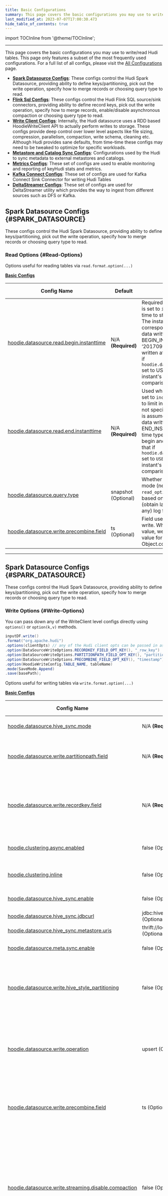 ```yaml
---
title: Basic Configurations
summary: This page covers the basic configurations you may use to write/read Hudi tables. This page only features a subset of the most frequently used configurations. For a full list of all configs, please visit the [All Configurations](/docs/configurations) page.
last_modified_at: 2023-07-07T17:00:30.473
hide_table_of_contents: true
---
```

import TOCInline from '@theme/TOCInline';

<TOCInline toc={toc} minHeadingLevel={2} maxHeadingLevel={5}/>

---

This page covers the basic configurations you may use to write/read Hudi tables. This page only features a subset of the most frequently used configurations. For a full list of all configs, please visit the [All Configurations](/docs/configurations) page.

- [**Spark Datasource Configs**](#SPARK_DATASOURCE): These configs control the Hudi Spark Datasource, providing ability to define keys/partitioning, pick out the write operation, specify how to merge records or choosing query type to read.
- [**Flink Sql Configs**](#FLINK_SQL): These configs control the Hudi Flink SQL source/sink connectors, providing ability to define record keys, pick out the write operation, specify how to merge records, enable/disable asynchronous compaction or choosing query type to read.
- [**Write Client Configs**](#WRITE_CLIENT): Internally, the Hudi datasource uses a RDD based HoodieWriteClient API to actually perform writes to storage. These configs provide deep control over lower level aspects like file sizing, compression, parallelism, compaction, write schema, cleaning etc. Although Hudi provides sane defaults, from time-time these configs may need to be tweaked to optimize for specific workloads.
- [**Metastore and Catalog Sync Configs**](#META_SYNC): Configurations used by the Hudi to sync metadata to external metastores and catalogs.
- [**Metrics Configs**](#METRICS): These set of configs are used to enable monitoring and reporting of keyHudi stats and metrics.
- [**Kafka Connect Configs**](#KAFKA_CONNECT): These set of configs are used for Kafka Connect Sink Connector for writing Hudi Tables
- [**DeltaStreamer Configs**](#DELTA_STREAMER): These set of configs are used for DeltaStreamer utility which provides the way to ingest from different sources such as DFS or Kafka.


## Spark Datasource Configs {#SPARK_DATASOURCE}
These configs control the Hudi Spark Datasource, providing ability to define keys/partitioning, pick out the write operation, specify how to merge records or choosing query type to read.


### Read Options {#Read-Options}
Options useful for reading tables via `read.format.option(...)`





[**Basic Configs**](#Read-Options-basic-configs)


| Config Name                                                                       | Default             | Description                                                                                                                                                                                                                                                                                                                                                                                                                                                                                                                                                          | Since Version |
| --------------------------------------------------------------------------------- | ------------------- | -------------------------------------------------------------------------------------------------------------------------------------------------------------------------------------------------------------------------------------------------------------------------------------------------------------------------------------------------------------------------------------------------------------------------------------------------------------------------------------------------------------------------------------------------------------------- | ------------- |
| [hoodie.datasource.read.begin.instanttime](#hoodiedatasourcereadbegininstanttime) | N/A **(Required)**  | Required when `hoodie.datasource.query.type` is set to `incremental`. Represents the instant time to start incrementally pulling data from. The instanttime here need not necessarily correspond to an instant on the timeline. New data written with an instant_time &gt; BEGIN_INSTANTTIME are fetched out. For e.g: ‘20170901080000’ will get all new data written after Sep 1, 2017 08:00AM. Note that if `hoodie.datasource.read.handle.hollow.commit` set to USE_STATE_TRANSITION_TIME, will use instant's `stateTransitionTime` to perform comparison.        |               |
| [hoodie.datasource.read.end.instanttime](#hoodiedatasourcereadendinstanttime)     | N/A **(Required)**  | Used when `hoodie.datasource.query.type` is set to `incremental`. Represents the instant time to limit incrementally fetched data to. When not specified latest commit time from timeline is assumed by default. When specified, new data written with an instant_time &lt;= END_INSTANTTIME are fetched out. Point in time type queries makes more sense with begin and end instant times specified. Note that if `hoodie.datasource.read.handle.hollow.commit` set to `USE_STATE_TRANSITION_TIME`, will use instant's `stateTransitionTime` to perform comparison. |               |
| [hoodie.datasource.query.type](#hoodiedatasourcequerytype)                        | snapshot (Optional) | Whether data needs to be read, in `incremental` mode (new data since an instantTime) (or) `read_optimized` mode (obtain latest view, based on base files) (or) `snapshot` mode (obtain latest view, by merging base and (if any) log files)                                                                                                                                                                                                                                                                                                                          |               |
| [hoodie.datasource.write.precombine.field](#hoodiedatasourcewriteprecombinefield) | ts (Optional)       | Field used in preCombining before actual write. When two records have the same key value, we will pick the one with the largest value for the precombine field, determined by Object.compareTo(..)                                                                                                                                                                                                                                                                                                                                                                   |               |
---


## Spark Datasource Configs {#SPARK_DATASOURCE}
These configs control the Hudi Spark Datasource, providing ability to define keys/partitioning, pick out the write operation, specify how to merge records or choosing query type to read.


### Write Options {#Write-Options}
You can pass down any of the WriteClient level configs directly using `options()` or `option(k,v)` methods.

```java
inputDF.write()
.format("org.apache.hudi")
.options(clientOpts) // any of the Hudi client opts can be passed in as well
.option(DataSourceWriteOptions.RECORDKEY_FIELD_OPT_KEY(), "_row_key")
.option(DataSourceWriteOptions.PARTITIONPATH_FIELD_OPT_KEY(), "partition")
.option(DataSourceWriteOptions.PRECOMBINE_FIELD_OPT_KEY(), "timestamp")
.option(HoodieWriteConfig.TABLE_NAME, tableName)
.mode(SaveMode.Append)
.save(basePath);
```

Options useful for writing tables via `write.format.option(...)`





[**Basic Configs**](#Write-Options-basic-configs)


| Config Name                                                                                              | Default                                 | Description                                                                                                                                                                                                                                                                                                                                                                                                            | Since Version |
| -------------------------------------------------------------------------------------------------------- | --------------------------------------- | ---------------------------------------------------------------------------------------------------------------------------------------------------------------------------------------------------------------------------------------------------------------------------------------------------------------------------------------------------------------------------------------------------------------------- | ------------- |
| [hoodie.datasource.hive_sync.mode](#hoodiedatasourcehive_syncmode)                                       | N/A **(Required)**                      | Mode to choose for Hive ops. Valid values are hms, jdbc and hiveql.                                                                                                                                                                                                                                                                                                                                                    |               |
| [hoodie.datasource.write.partitionpath.field](#hoodiedatasourcewritepartitionpathfield)                  | N/A **(Required)**                      | Partition path field. Value to be used at the partitionPath component of HoodieKey. Actual value obtained by invoking .toString()                                                                                                                                                                                                                                                                                      |               |
| [hoodie.datasource.write.recordkey.field](#hoodiedatasourcewriterecordkeyfield)                          | N/A **(Required)**                      | Record key field. Value to be used as the `recordKey` component of `HoodieKey`. Actual value will be obtained by invoking .toString() on the field value. Nested fields can be specified using the dot notation eg: `a.b.c`                                                                                                                                                                                            |               |
| [hoodie.clustering.async.enabled](#hoodieclusteringasyncenabled)                                         | false (Optional)                        | Enable running of clustering service, asynchronously as inserts happen on the table.                                                                                                                                                                                                                                                                                                                                   | 0.7.0         |
| [hoodie.clustering.inline](#hoodieclusteringinline)                                                      | false (Optional)                        | Turn on inline clustering - clustering will be run after each write operation is complete                                                                                                                                                                                                                                                                                                                              | 0.7.0         |
| [hoodie.datasource.hive_sync.enable](#hoodiedatasourcehive_syncenable)                                   | false (Optional)                        | When set to true, register/sync the table to Apache Hive metastore.                                                                                                                                                                                                                                                                                                                                                    |               |
| [hoodie.datasource.hive_sync.jdbcurl](#hoodiedatasourcehive_syncjdbcurl)                                 | jdbc:hive2://localhost:10000 (Optional) | Hive metastore url                                                                                                                                                                                                                                                                                                                                                                                                     |               |
| [hoodie.datasource.hive_sync.metastore.uris](#hoodiedatasourcehive_syncmetastoreuris)                    | thrift://localhost:9083 (Optional)      | Hive metastore url                                                                                                                                                                                                                                                                                                                                                                                                     |               |
| [hoodie.datasource.meta.sync.enable](#hoodiedatasourcemetasyncenable)                                    | false (Optional)                        | Enable Syncing the Hudi Table with an external meta store or data catalog.                                                                                                                                                                                                                                                                                                                                             |               |
| [hoodie.datasource.write.hive_style_partitioning](#hoodiedatasourcewritehive_style_partitioning)         | false (Optional)                        | Flag to indicate whether to use Hive style partitioning. If set true, the names of partition folders follow &lt;partition_column_name&gt;=&lt;partition_value&gt; format. By default false (the names of partition folders are only partition values)                                                                                                                                                                  |               |
| [hoodie.datasource.write.operation](#hoodiedatasourcewriteoperation)                                     | upsert (Optional)                       | Whether to do upsert, insert or bulk_insert for the write operation. Use bulk_insert to load new data into a table, and there on use upsert/insert. bulk insert uses a disk based write path to scale to load large inputs without need to cache it.                                                                                                                                                                   |               |
| [hoodie.datasource.write.precombine.field](#hoodiedatasourcewriteprecombinefield)                        | ts (Optional)                           | Field used in preCombining before actual write. When two records have the same key value, we will pick the one with the largest value for the precombine field, determined by Object.compareTo(..)                                                                                                                                                                                                                     |               |
| [hoodie.datasource.write.streaming.disable.compaction](#hoodiedatasourcewritestreamingdisablecompaction) | false (Optional)                        | By default for MOR table, async compaction is enabled with spark streaming sink. By setting this config to true, we can disable it and the expectation is that, users will schedule and execute compaction in a different process/job altogether. Some users may wish to run it separately to manage resources across table services and regular ingestion pipeline and so this could be preferred on such cases.      | 0.14.0        |
| [hoodie.datasource.write.table.type](#hoodiedatasourcewritetabletype)                                    | COPY_ON_WRITE (Optional)                | The table type for the underlying data, for this write. This can’t change between writes.                                                                                                                                                                                                                                                                                                                              |               |
| [hoodie.sql.insert.mode](#hoodiesqlinsertmode)                                                           | upsert (Optional)                       | Insert mode when insert data to pk-table. The optional modes are: upsert, strict and non-strict.For upsert mode, insert statement do the upsert operation for the pk-table which will update the duplicate record.For strict mode, insert statement will keep the primary key uniqueness constraint which do not allow duplicate record.While for non-strict mode, hudi just do the insert operation for the pk-table. |               |
---


## Flink Sql Configs {#FLINK_SQL}
These configs control the Hudi Flink SQL source/sink connectors, providing ability to define record keys, pick out the write operation, specify how to merge records, enable/disable asynchronous compaction or choosing query type to read.


### Flink Options {#Flink-Options}
Flink jobs using the SQL can be configured through the options in WITH clause. The actual datasource level configs are listed below.




[**Basic Configs**](#Flink-Options-basic-configs)


| Config Name                                                                                      | Default                                 | Description                                                                                                                                                                                                                                                                                                                                                       | Since Version |
| ------------------------------------------------------------------------------------------------ | --------------------------------------- | ----------------------------------------------------------------------------------------------------------------------------------------------------------------------------------------------------------------------------------------------------------------------------------------------------------------------------------------------------------------- | ------------- |
| [hoodie.database.name](#hoodiedatabasename)                                                      | N/A **(Required)**                      | Database name to register to Hive metastore                                                                                                                                                                                                                                                                                                                       |               |
| [hoodie.table.name](#hoodietablename)                                                            | N/A **(Required)**                      | Table name to register to Hive metastore                                                                                                                                                                                                                                                                                                                          |               |
| [path](#path)                                                                                    | N/A **(Required)**                      | Base path for the target hoodie table. The path would be created if it does not exist, otherwise a Hoodie table expects to be initialized successfully                                                                                                                                                                                                            |               |
| [read.end-commit](#readend-commit)                                                               | N/A **(Required)**                      | End commit instant for reading, the commit time format should be 'yyyyMMddHHmmss'                                                                                                                                                                                                                                                                                 |               |
| [read.start-commit](#readstart-commit)                                                           | N/A **(Required)**                      | Start commit instant for reading, the commit time format should be 'yyyyMMddHHmmss', by default reading from the latest instant for streaming read                                                                                                                                                                                                                |               |
| [archive.max_commits](#archivemax_commits)                                                       | 50 (Optional)                           | Max number of commits to keep before archiving older commits into a sequential log, default 50                                                                                                                                                                                                                                                                    |               |
| [archive.min_commits](#archivemin_commits)                                                       | 40 (Optional)                           | Min number of commits to keep before archiving older commits into a sequential log, default 40                                                                                                                                                                                                                                                                    |               |
| [cdc.enabled](#cdcenabled)                                                                       | false (Optional)                        | When enable, persist the change data if necessary, and can be queried as a CDC query mode                                                                                                                                                                                                                                                                         |               |
| [cdc.supplemental.logging.mode](#cdcsupplementalloggingmode)                                     | DATA_BEFORE_AFTER (Optional)            | Setting 'op_key_only' persists the 'op' and the record key only, setting 'data_before' persists the additional 'before' image, and setting 'data_before_after' persists the additional 'before' and 'after' images.                                                                                                                                               |               |
| [changelog.enabled](#changelogenabled)                                                           | false (Optional)                        | Whether to keep all the intermediate changes, we try to keep all the changes of a record when enabled: 1). The sink accept the UPDATE_BEFORE message; 2). The source try to emit every changes of a record. The semantics is best effort because the compaction job would finally merge all changes of a record into one.  default false to have UPSERT semantics |               |
| [clean.async.enabled](#cleanasyncenabled)                                                        | true (Optional)                         | Whether to cleanup the old commits immediately on new commits, enabled by default                                                                                                                                                                                                                                                                                 |               |
| [clean.retain_commits](#cleanretain_commits)                                                     | 30 (Optional)                           | Number of commits to retain. So data will be retained for num_of_commits * time_between_commits (scheduled). This also directly translates into how much you can incrementally pull on this table, default 30                                                                                                                                                     |               |
| [clustering.async.enabled](#clusteringasyncenabled)                                              | false (Optional)                        | Async Clustering, default false                                                                                                                                                                                                                                                                                                                                   |               |
| [clustering.plan.strategy.small.file.limit](#clusteringplanstrategysmallfilelimit)               | 600 (Optional)                          | Files smaller than the size specified here are candidates for clustering, default 600 MB                                                                                                                                                                                                                                                                          |               |
| [clustering.plan.strategy.target.file.max.bytes](#clusteringplanstrategytargetfilemaxbytes)      | 1073741824 (Optional)                   | Each group can produce 'N' (CLUSTERING_MAX_GROUP_SIZE/CLUSTERING_TARGET_FILE_SIZE) output file groups, default 1 GB                                                                                                                                                                                                                                               |               |
| [compaction.async.enabled](#compactionasyncenabled)                                              | true (Optional)                         | Async Compaction, enabled by default for MOR                                                                                                                                                                                                                                                                                                                      |               |
| [compaction.delta_commits](#compactiondelta_commits)                                             | 5 (Optional)                            | Max delta commits needed to trigger compaction, default 5 commits                                                                                                                                                                                                                                                                                                 |               |
| [hive_sync.enabled](#hive_syncenabled)                                                           | false (Optional)                        | Asynchronously sync Hive meta to HMS, default false                                                                                                                                                                                                                                                                                                               |               |
| [hive_sync.jdbc_url](#hive_syncjdbc_url)                                                         | jdbc:hive2://localhost:10000 (Optional) | Jdbc URL for hive sync, default 'jdbc:hive2://localhost:10000'                                                                                                                                                                                                                                                                                                    |               |
| [hive_sync.metastore.uris](#hive_syncmetastoreuris)                                              |  (Optional)                             | Metastore uris for hive sync, default ''                                                                                                                                                                                                                                                                                                                          |               |
| [hive_sync.mode](#hive_syncmode)                                                                 | HMS (Optional)                          | Mode to choose for Hive ops. Valid values are hms, jdbc and hiveql, default 'hms'                                                                                                                                                                                                                                                                                 |               |
| [hoodie.datasource.query.type](#hoodiedatasourcequerytype)                                       | snapshot (Optional)                     | Decides how data files need to be read, in 1) Snapshot mode (obtain latest view, based on row &amp; columnar data); 2) incremental mode (new data since an instantTime); 3) Read Optimized mode (obtain latest view, based on columnar data) .Default: snapshot                                                                                                   |               |
| [hoodie.datasource.write.hive_style_partitioning](#hoodiedatasourcewritehive_style_partitioning) | false (Optional)                        | Whether to use Hive style partitioning. If set true, the names of partition folders follow &lt;partition_column_name&gt;=&lt;partition_value&gt; format. By default false (the names of partition folders are only partition values)                                                                                                                              |               |
| [hoodie.datasource.write.partitionpath.field](#hoodiedatasourcewritepartitionpathfield)          |  (Optional)                             | Partition path field. Value to be used at the `partitionPath` component of `HoodieKey`. Actual value obtained by invoking .toString(), default ''                                                                                                                                                                                                                 |               |
| [hoodie.datasource.write.recordkey.field](#hoodiedatasourcewriterecordkeyfield)                  | uuid (Optional)                         | Record key field. Value to be used as the `recordKey` component of `HoodieKey`. Actual value will be obtained by invoking .toString() on the field value. Nested fields can be specified using the dot notation eg: `a.b.c`                                                                                                                                       |               |
| [index.type](#indextype)                                                                         | FLINK_STATE (Optional)                  | Index type of Flink write job, default is using state backed index.                                                                                                                                                                                                                                                                                               |               |
| [metadata.compaction.delta_commits](#metadatacompactiondelta_commits)                            | 10 (Optional)                           | Max delta commits for metadata table to trigger compaction, default 10                                                                                                                                                                                                                                                                                            |               |
| [metadata.enabled](#metadataenabled)                                                             | true (Optional)                         | Enable the internal metadata table which serves table metadata like level file listings, default enabled                                                                                                                                                                                                                                                          |               |
| [precombine.field](#precombinefield)                                                             | ts (Optional)                           | Field used in preCombining before actual write. When two records have the same key value, we will pick the one with the largest value for the precombine field, determined by Object.compareTo(..)                                                                                                                                                                |               |
| [read.streaming.enabled](#readstreamingenabled)                                                  | false (Optional)                        | Whether to read as streaming source, default false                                                                                                                                                                                                                                                                                                                |               |
| [table.type](#tabletype)                                                                         | COPY_ON_WRITE (Optional)                | Type of table to write. COPY_ON_WRITE (or) MERGE_ON_READ                                                                                                                                                                                                                                                                                                          |               |
| [write.operation](#writeoperation)                                                               | upsert (Optional)                       | The write operation, that this write should do                                                                                                                                                                                                                                                                                                                    |               |
| [write.parquet.max.file.size](#writeparquetmaxfilesize)                                          | 120 (Optional)                          | Target size for parquet files produced by Hudi write phases. For DFS, this needs to be aligned with the underlying filesystem block size for optimal performance.                                                                                                                                                                                                 |               |
---


## Write Client Configs {#WRITE_CLIENT}
Internally, the Hudi datasource uses a RDD based HoodieWriteClient API to actually perform writes to storage. These configs provide deep control over lower level aspects like file sizing, compression, parallelism, compaction, write schema, cleaning etc. Although Hudi provides sane defaults, from time-time these configs may need to be tweaked to optimize for specific workloads.


### Metadata Configs {#Metadata-Configs}
Configurations used by the Hudi Metadata Table. This table maintains the metadata about a given Hudi table (e.g file listings)  to avoid overhead of accessing cloud storage, during queries.




[**Basic Configs**](#Metadata-Configs-basic-configs)


| Config Name                                                                        | Default          | Description                                                                                                                                                                                                                   | Since Version |
| ---------------------------------------------------------------------------------- | ---------------- | ----------------------------------------------------------------------------------------------------------------------------------------------------------------------------------------------------------------------------- | ------------- |
| [hoodie.metadata.enable](#hoodiemetadataenable)                                    | true (Optional)  | Enable the internal metadata table which serves table metadata like level file listings                                                                                                                                       | 0.7.0         |
| [hoodie.metadata.index.bloom.filter.enable](#hoodiemetadataindexbloomfilterenable) | false (Optional) | Enable indexing bloom filters of user data files under metadata table. When enabled, metadata table will have a partition to store the bloom filter index and will be used during the index lookups.                          | 0.11.0        |
| [hoodie.metadata.index.column.stats.enable](#hoodiemetadataindexcolumnstatsenable) | false (Optional) | Enable indexing column ranges of user data files under metadata table key lookups. When enabled, metadata table will have a partition to store the column ranges and will be used for pruning files during the index lookups. | 0.11.0        |
---


### Storage Configs {#Storage-Configs}
Configurations that control aspects around writing, sizing, reading base and log files.




[**Basic Configs**](#Storage-Configs-basic-configs)


| Config Name                                                        | Default              | Description                                                                                                                                                                | Since Version |
| ------------------------------------------------------------------ | -------------------- | -------------------------------------------------------------------------------------------------------------------------------------------------------------------------- | ------------- |
| [hoodie.parquet.compression.codec](#hoodieparquetcompressioncodec) | gzip (Optional)      | Compression Codec for parquet files                                                                                                                                        |               |
| [hoodie.parquet.max.file.size](#hoodieparquetmaxfilesize)          | 125829120 (Optional) | Target size in bytes for parquet files produced by Hudi write phases. For DFS, this needs to be aligned with the underlying filesystem block size for optimal performance. |               |
---


### Archival Configs {#Archival-Configs}
Configurations that control archival.




[**Basic Configs**](#Archival-Configs-basic-configs)


| Config Name                                      | Default       | Description                                                                                                                                                                                                                                             | Since Version |
| ------------------------------------------------ | ------------- | ------------------------------------------------------------------------------------------------------------------------------------------------------------------------------------------------------------------------------------------------------- | ------------- |
| [hoodie.keep.max.commits](#hoodiekeepmaxcommits) | 30 (Optional) | Archiving service moves older entries from timeline into an archived log after each write, to keep the metadata overhead constant, even as the table size grows. This config controls the maximum number of instants to retain in the active timeline.  |               |
| [hoodie.keep.min.commits](#hoodiekeepmincommits) | 20 (Optional) | Similar to hoodie.keep.max.commits, but controls the minimum number of instants to retain in the active timeline.                                                                                                                                       |               |
---


### Bootstrap Configs {#Bootstrap-Configs}
Configurations that control how you want to bootstrap your existing tables for the first time into hudi. The bootstrap operation can flexibly avoid copying data over before you can use Hudi and support running the existing  writers and new hudi writers in parallel, to validate the migration.




[**Basic Configs**](#Bootstrap-Configs-basic-configs)


| Config Name                                            | Default            | Description                                                            | Since Version |
| ------------------------------------------------------ | ------------------ | ---------------------------------------------------------------------- | ------------- |
| [hoodie.bootstrap.base.path](#hoodiebootstrapbasepath) | N/A **(Required)** | Base path of the dataset that needs to be bootstrapped as a Hudi table | 0.6.0         |
---


### Clean Configs {#Clean-Configs}
Cleaning (reclamation of older/unused file groups/slices).




[**Basic Configs**](#Clean-Configs-basic-configs)


| Config Name                                                      | Default          | Description                                                                                                                                                                                                                        | Since Version |
| ---------------------------------------------------------------- | ---------------- | ---------------------------------------------------------------------------------------------------------------------------------------------------------------------------------------------------------------------------------- | ------------- |
| [hoodie.clean.async](#hoodiecleanasync)                          | false (Optional) | Only applies when hoodie.clean.automatic is turned on. When turned on runs cleaner async with writing, which can speed up overall write performance.                                                                               |               |
| [hoodie.cleaner.commits.retained](#hoodiecleanercommitsretained) | 10 (Optional)    | Number of commits to retain, without cleaning. This will be retained for num_of_commits * time_between_commits (scheduled). This also directly translates into how much data retention the table supports for incremental queries. |               |
---


### Clustering Configs {#Clustering-Configs}
Configurations that control the clustering table service in hudi, which optimizes the storage layout for better query performance by sorting and sizing data files.




[**Basic Configs**](#Clustering-Configs-basic-configs)


| Config Name                                                                                              | Default               | Description                                                                                           | Since Version |
| -------------------------------------------------------------------------------------------------------- | --------------------- | ----------------------------------------------------------------------------------------------------- | ------------- |
| [hoodie.clustering.async.enabled](#hoodieclusteringasyncenabled)                                         | false (Optional)      | Enable running of clustering service, asynchronously as inserts happen on the table.                  | 0.7.0         |
| [hoodie.clustering.inline](#hoodieclusteringinline)                                                      | false (Optional)      | Turn on inline clustering - clustering will be run after each write operation is complete             | 0.7.0         |
| [hoodie.clustering.plan.strategy.small.file.limit](#hoodieclusteringplanstrategysmallfilelimit)          | 314572800 (Optional)  | Files smaller than the size in bytes specified here are candidates for clustering                     | 0.7.0         |
| [hoodie.clustering.plan.strategy.target.file.max.bytes](#hoodieclusteringplanstrategytargetfilemaxbytes) | 1073741824 (Optional) | Each group can produce 'N' (CLUSTERING_MAX_GROUP_SIZE/CLUSTERING_TARGET_FILE_SIZE) output file groups | 0.7.0         |
---


### Compaction Configs {#Compaction-Configs}
Configurations that control compaction (merging of log files onto a new base files).




[**Basic Configs**](#Compaction-Configs-basic-configs)


| Config Name                                                                    | Default          | Description                                                                                                                                                                                                                                                                                   | Since Version |
| ------------------------------------------------------------------------------ | ---------------- | --------------------------------------------------------------------------------------------------------------------------------------------------------------------------------------------------------------------------------------------------------------------------------------------- | ------------- |
| [hoodie.compact.inline](#hoodiecompactinline)                                  | false (Optional) | When set to true, compaction service is triggered after each write. While being  simpler operationally, this adds extra latency on the write path.                                                                                                                                            |               |
| [hoodie.compact.inline.max.delta.commits](#hoodiecompactinlinemaxdeltacommits) | 5 (Optional)     | Number of delta commits after the last compaction, before scheduling of a new compaction is attempted. This config takes effect only for the compaction triggering strategy based on the number of commits, i.e., NUM_COMMITS, NUM_COMMITS_AFTER_LAST_REQUEST, NUM_AND_TIME, and NUM_OR_TIME. |               |
---


### Write Configurations {#Write-Configurations}
Configurations that control write behavior on Hudi tables. These can be directly passed down from even higher level frameworks (e.g Spark datasources, Flink sink) and utilities (e.g DeltaStreamer).




[**Basic Configs**](#Write-Configurations-basic-configs)


| Config Name                                                                       | Default                  | Description                                                                                                                                                                                                                                                                                                                                                                                           | Since Version |
| --------------------------------------------------------------------------------- | ------------------------ | ----------------------------------------------------------------------------------------------------------------------------------------------------------------------------------------------------------------------------------------------------------------------------------------------------------------------------------------------------------------------------------------------------- | ------------- |
| [hoodie.base.path](#hoodiebasepath)                                               | N/A **(Required)**       | Base path on lake storage, under which all the table data is stored. Always prefix it explicitly with the storage scheme (e.g hdfs://, s3:// etc). Hudi stores all the main meta-data about commits, savepoints, cleaning audit logs etc in .hoodie directory under this base path directory.                                                                                                         |               |
| [hoodie.table.name](#hoodietablename)                                             | N/A **(Required)**       | Table name that will be used for registering with metastores like HMS. Needs to be same across runs.                                                                                                                                                                                                                                                                                                  |               |
| [hoodie.datasource.write.precombine.field](#hoodiedatasourcewriteprecombinefield) | ts (Optional)            | Field used in preCombining before actual write. When two records have the same key value, we will pick the one with the largest value for the precombine field, determined by Object.compareTo(..)                                                                                                                                                                                                    |               |
| [hoodie.write.concurrency.mode](#hoodiewriteconcurrencymode)                      | SINGLE_WRITER (Optional) | org.apache.hudi.common.model.WriteConcurrencyMode: Concurrency modes for write operations.     SINGLE_WRITER(default): Only one active writer to the table. Maximizes throughput.     OPTIMISTIC_CONCURRENCY_CONTROL: Multiple writers can operate on the table with lazy conflict resolution using locks. This means that only one writer succeeds if multiple writers write to the same file group. |               |
---


### Key Generator Configs {#KEY_GENERATOR}
Hudi maintains keys (record key + partition path) for uniquely identifying a particular record. These configs allow developers to setup the Key generator class that extracts these out of incoming records.


#### Key Generator Options {#Key-Generator-Options}





[**Basic Configs**](#Key-Generator-Options-basic-configs)


| Config Name                                                                                      | Default            | Description                                                                                                                                                                                                                                           | Since Version |
| ------------------------------------------------------------------------------------------------ | ------------------ | ----------------------------------------------------------------------------------------------------------------------------------------------------------------------------------------------------------------------------------------------------- | ------------- |
| [hoodie.datasource.write.partitionpath.field](#hoodiedatasourcewritepartitionpathfield)          | N/A **(Required)** | Partition path field. Value to be used at the partitionPath component of HoodieKey. Actual value obtained by invoking .toString()                                                                                                                     |               |
| [hoodie.datasource.write.recordkey.field](#hoodiedatasourcewriterecordkeyfield)                  | N/A **(Required)** | Record key field. Value to be used as the `recordKey` component of `HoodieKey`. Actual value will be obtained by invoking .toString() on the field value. Nested fields can be specified using the dot notation eg: `a.b.c`                           |               |
| [hoodie.datasource.write.hive_style_partitioning](#hoodiedatasourcewritehive_style_partitioning) | false (Optional)   | Flag to indicate whether to use Hive style partitioning. If set true, the names of partition folders follow &lt;partition_column_name&gt;=&lt;partition_value&gt; format. By default false (the names of partition folders are only partition values) |               |
---


### Index Configs {#INDEX}
Configurations that control indexing behavior, which tags incoming records as either inserts or updates to older records.


#### Common Index Configs {#Common-Index-Configs}





[**Basic Configs**](#Common-Index-Configs-basic-configs)


| Config Name                           | Default            | Description                                                                                                                                                                                                                                                                                                                                                                                                                                                                                                                                                                                                                                                                                                                                                                                                                                                                                                                                                                                                                                                                                                                                                                                                                                                                                                                                                                                                                                                                                                                                                                                                                                                                                                                                                                                                                                                      | Since Version |
| ------------------------------------- | ------------------ | ---------------------------------------------------------------------------------------------------------------------------------------------------------------------------------------------------------------------------------------------------------------------------------------------------------------------------------------------------------------------------------------------------------------------------------------------------------------------------------------------------------------------------------------------------------------------------------------------------------------------------------------------------------------------------------------------------------------------------------------------------------------------------------------------------------------------------------------------------------------------------------------------------------------------------------------------------------------------------------------------------------------------------------------------------------------------------------------------------------------------------------------------------------------------------------------------------------------------------------------------------------------------------------------------------------------------------------------------------------------------------------------------------------------------------------------------------------------------------------------------------------------------------------------------------------------------------------------------------------------------------------------------------------------------------------------------------------------------------------------------------------------------------------------------------------------------------------------------------------------- | ------------- |
| [hoodie.index.type](#hoodieindextype) | N/A **(Required)** | org.apache.hudi.index.HoodieIndex$IndexType: Determines how input records are indexed, i.e., looked up based on the key for the location in the existing table. Default is SIMPLE on Spark engine, and INMEMORY on Flink and Java engines.     HBASE: uses an external managed Apache HBase table to store record key to location mapping. HBase index is a global index, enforcing key uniqueness across all partitions in the table.     INMEMORY: Uses in-memory hashmap in Spark and Java engine and Flink in-memory state in Flink for indexing.     BLOOM: Employs bloom filters built out of the record keys, optionally also pruning candidate files using record key ranges. Key uniqueness is enforced inside partitions.     GLOBAL_BLOOM: Employs bloom filters built out of the record keys, optionally also pruning candidate files using record key ranges. Key uniqueness is enforced across all partitions in the table.      SIMPLE: Performs a lean join of the incoming update/delete records against keys extracted from the table on storage.Key uniqueness is enforced inside partitions.     GLOBAL_SIMPLE: Performs a lean join of the incoming update/delete records against keys extracted from the table on storage.Key uniqueness is enforced across all partitions in the table.     BUCKET: locates the file group containing the record fast by using bucket hashing, particularly beneficial in large scale. Use `hoodie.index.bucket.engine` to choose bucket engine type, i.e., how buckets are generated.     FLINK_STATE: Internal Config for indexing based on Flink state.     RECORD_INDEX: Index which saves the record key to location mappings in the HUDI Metadata Table. Record index is a global index, enforcing key uniqueness across all partitions in the table. Supports sharding to achieve very high scale. |               |
---


## Metastore and Catalog Sync Configs {#META_SYNC}
Configurations used by the Hudi to sync metadata to external metastores and catalogs.


### Common Metadata Sync Configs {#Common-Metadata-Sync-Configs}





[**Basic Configs**](#Common-Metadata-Sync-Configs-basic-configs)


| Config Name                                                           | Default          | Description                                                                | Since Version |
| --------------------------------------------------------------------- | ---------------- | -------------------------------------------------------------------------- | ------------- |
| [hoodie.datasource.meta.sync.enable](#hoodiedatasourcemetasyncenable) | false (Optional) | Enable Syncing the Hudi Table with an external meta store or data catalog. |               |
---


### BigQuery Sync Configs {#BigQuery-Sync-Configs}
Configurations used by the Hudi to sync metadata to Google BigQuery.




[**Basic Configs**](#BigQuery-Sync-Configs-basic-configs)


| Config Name                                                           | Default          | Description                                                                | Since Version |
| --------------------------------------------------------------------- | ---------------- | -------------------------------------------------------------------------- | ------------- |
| [hoodie.datasource.meta.sync.enable](#hoodiedatasourcemetasyncenable) | false (Optional) | Enable Syncing the Hudi Table with an external meta store or data catalog. |               |
---


### Hive Sync Configs {#Hive-Sync-Configs}
Configurations used by the Hudi to sync metadata to Hive Metastore.




[**Basic Configs**](#Hive-Sync-Configs-basic-configs)


| Config Name                                                                           | Default                                 | Description                                                                | Since Version |
| ------------------------------------------------------------------------------------- | --------------------------------------- | -------------------------------------------------------------------------- | ------------- |
| [hoodie.datasource.hive_sync.mode](#hoodiedatasourcehive_syncmode)                    | N/A **(Required)**                      | Mode to choose for Hive ops. Valid values are hms, jdbc and hiveql.        |               |
| [hoodie.datasource.hive_sync.enable](#hoodiedatasourcehive_syncenable)                | false (Optional)                        | When set to true, register/sync the table to Apache Hive metastore.        |               |
| [hoodie.datasource.hive_sync.jdbcurl](#hoodiedatasourcehive_syncjdbcurl)              | jdbc:hive2://localhost:10000 (Optional) | Hive metastore url                                                         |               |
| [hoodie.datasource.hive_sync.metastore.uris](#hoodiedatasourcehive_syncmetastoreuris) | thrift://localhost:9083 (Optional)      | Hive metastore url                                                         |               |
| [hoodie.datasource.meta.sync.enable](#hoodiedatasourcemetasyncenable)                 | false (Optional)                        | Enable Syncing the Hudi Table with an external meta store or data catalog. |               |
---


### Global Hive Sync Configs {#Global-Hive-Sync-Configs}
Global replication configurations used by the Hudi to sync metadata to Hive Metastore.




[**Basic Configs**](#Global-Hive-Sync-Configs-basic-configs)


| Config Name                                                                           | Default                                 | Description                                                                | Since Version |
| ------------------------------------------------------------------------------------- | --------------------------------------- | -------------------------------------------------------------------------- | ------------- |
| [hoodie.datasource.hive_sync.mode](#hoodiedatasourcehive_syncmode)                    | N/A **(Required)**                      | Mode to choose for Hive ops. Valid values are hms, jdbc and hiveql.        |               |
| [hoodie.datasource.hive_sync.enable](#hoodiedatasourcehive_syncenable)                | false (Optional)                        | When set to true, register/sync the table to Apache Hive metastore.        |               |
| [hoodie.datasource.hive_sync.jdbcurl](#hoodiedatasourcehive_syncjdbcurl)              | jdbc:hive2://localhost:10000 (Optional) | Hive metastore url                                                         |               |
| [hoodie.datasource.hive_sync.metastore.uris](#hoodiedatasourcehive_syncmetastoreuris) | thrift://localhost:9083 (Optional)      | Hive metastore url                                                         |               |
| [hoodie.datasource.meta.sync.enable](#hoodiedatasourcemetasyncenable)                 | false (Optional)                        | Enable Syncing the Hudi Table with an external meta store or data catalog. |               |
---


### DataHub Sync Configs {#DataHub-Sync-Configs}
Configurations used by the Hudi to sync metadata to DataHub.




[**Basic Configs**](#DataHub-Sync-Configs-basic-configs)


| Config Name                                                           | Default          | Description                                                                | Since Version |
| --------------------------------------------------------------------- | ---------------- | -------------------------------------------------------------------------- | ------------- |
| [hoodie.datasource.meta.sync.enable](#hoodiedatasourcemetasyncenable) | false (Optional) | Enable Syncing the Hudi Table with an external meta store or data catalog. |               |
---


## Metrics Configs {#METRICS}
These set of configs are used to enable monitoring and reporting of keyHudi stats and metrics.


### Metrics Configurations {#Metrics-Configurations}
Enables reporting on Hudi metrics. Hudi publishes metrics on every commit, clean, rollback etc. The following sections list the supported reporters.




[**Basic Configs**](#Metrics-Configurations-basic-configs)


| Config Name                                                | Default             | Description                                    | Since Version |
| ---------------------------------------------------------- | ------------------- | ---------------------------------------------- | ------------- |
| [hoodie.metrics.on](#hoodiemetricson)                      | false (Optional)    | Turn on/off metrics reporting. off by default. | 0.5.0         |
| [hoodie.metrics.reporter.type](#hoodiemetricsreportertype) | GRAPHITE (Optional) | Type of metrics reporter.                      | 0.5.0         |
---


## Kafka Connect Configs {#KAFKA_CONNECT}
These set of configs are used for Kafka Connect Sink Connector for writing Hudi Tables


### Kafka Sink Connect Configurations {#Kafka-Sink-Connect-Configurations}
Configurations for Kafka Connect Sink Connector for Hudi.




[**Basic Configs**](#Kafka-Sink-Connect-Configurations-basic-configs)


| Config Name                            | Default                   | Description                                  | Since Version |
| -------------------------------------- | ------------------------- | -------------------------------------------- | ------------- |
| [bootstrap.servers](#bootstrapservers) | localhost:9092 (Optional) | The bootstrap servers for the Kafka Cluster. |               |
---


## DeltaStreamer Configs {#DELTA_STREAMER}
These set of configs are used for DeltaStreamer utility which provides the way to ingest from different sources such as DFS or Kafka.


### DeltaStreamer Configs {#DeltaStreamer-Configs}
Configurations that control DeltaStreamer.




[**Basic Configs**](#DeltaStreamer-Configs-basic-configs)


| Config Name                                                                     | Default            | Description       | Since Version |
| ------------------------------------------------------------------------------- | ------------------ | ----------------- | ------------- |
| [hoodie.deltastreamer.source.kafka.topic](#hoodiedeltastreamersourcekafkatopic) | N/A **(Required)** | Kafka topic name. |               |
---


### DeltaStreamer SQL Transformer Configs {#DeltaStreamer-SQL-Transformer-Configs}
Configurations controlling the behavior of SQL transformer in Deltastreamer.




[**Basic Configs**](#DeltaStreamer-SQL-Transformer-Configs-basic-configs)


| Config Name                                                                         | Default            | Description                                        | Since Version |
| ----------------------------------------------------------------------------------- | ------------------ | -------------------------------------------------- | ------------- |
| [hoodie.deltastreamer.transformer.sql](#hoodiedeltastreamertransformersql)          | N/A **(Required)** | SQL Query to be executed during write              |               |
| [hoodie.deltastreamer.transformer.sql.file](#hoodiedeltastreamertransformersqlfile) | N/A **(Required)** | File with a SQL script to be executed during write |               |
---


### DeltaStreamer Source Configs {#DELTA_STREAMER_SOURCE}
Configurations controlling the behavior of reading source data.


#### DFS Path Selector Configs {#DFS-Path-Selector-Configs}
Configurations controlling the behavior of path selector for DFS source in Deltastreamer.




[**Basic Configs**](#DFS-Path-Selector-Configs-basic-configs)


| Config Name                                                               | Default            | Description                    | Since Version |
| ------------------------------------------------------------------------- | ------------------ | ------------------------------ | ------------- |
| [hoodie.deltastreamer.source.dfs.root](#hoodiedeltastreamersourcedfsroot) | N/A **(Required)** | Root path of the source on DFS |               |
---


#### Hudi Incremental Source Configs {#Hudi-Incremental-Source-Configs}
Configurations controlling the behavior of incremental pulling from a Hudi table as a source in Deltastreamer.




[**Basic Configs**](#Hudi-Incremental-Source-Configs-basic-configs)


| Config Name                                                                             | Default            | Description                         | Since Version |
| --------------------------------------------------------------------------------------- | ------------------ | ----------------------------------- | ------------- |
| [hoodie.deltastreamer.source.hoodieincr.path](#hoodiedeltastreamersourcehoodieincrpath) | N/A **(Required)** | Base-path for the source Hudi table |               |
---


#### Kafka Source Configs {#Kafka-Source-Configs}
Configurations controlling the behavior of Kafka source in Deltastreamer.




[**Basic Configs**](#Kafka-Source-Configs-basic-configs)


| Config Name                                                                     | Default            | Description       | Since Version |
| ------------------------------------------------------------------------------- | ------------------ | ----------------- | ------------- |
| [hoodie.deltastreamer.source.kafka.topic](#hoodiedeltastreamersourcekafkatopic) | N/A **(Required)** | Kafka topic name. |               |
---


#### Pulsar Source Configs {#Pulsar-Source-Configs}
Configurations controlling the behavior of Pulsar source in Deltastreamer.




[**Basic Configs**](#Pulsar-Source-Configs-basic-configs)


| Config Name                                                                                                   | Default                            | Description                                                         | Since Version |
| ------------------------------------------------------------------------------------------------------------- | ---------------------------------- | ------------------------------------------------------------------- | ------------- |
| [hoodie.deltastreamer.source.pulsar.topic](#hoodiedeltastreamersourcepulsartopic)                             | N/A **(Required)**                 | Name of the target Pulsar topic to source data from                 |               |
| [hoodie.deltastreamer.source.pulsar.endpoint.admin.url](#hoodiedeltastreamersourcepulsarendpointadminurl)     | http://localhost:8080 (Optional)   | URL of the target Pulsar endpoint (of the form 'pulsar://host:port' |               |
| [hoodie.deltastreamer.source.pulsar.endpoint.service.url](#hoodiedeltastreamersourcepulsarendpointserviceurl) | pulsar://localhost:6650 (Optional) | URL of the target Pulsar endpoint (of the form 'pulsar://host:port' |               |
---


#### S3 Source Configs {#S3-Source-Configs}
Configurations controlling the behavior of S3 source in Deltastreamer.




[**Basic Configs**](#S3-Source-Configs-basic-configs)


| Config Name                                                                      | Default            | Description                       | Since Version |
| -------------------------------------------------------------------------------- | ------------------ | --------------------------------- | ------------- |
| [hoodie.deltastreamer.s3.source.queue.url](#hoodiedeltastreamers3sourcequeueurl) | N/A **(Required)** | Queue url for cloud object events |               |
---


#### SQL Source Configs {#SQL-Source-Configs}
Configurations controlling the behavior of SQL source in Deltastreamer.




[**Basic Configs**](#SQL-Source-Configs-basic-configs)


| Config Name                                                                        | Default            | Description                         | Since Version |
| ---------------------------------------------------------------------------------- | ------------------ | ----------------------------------- | ------------- |
| [hoodie.deltastreamer.source.sql.sql.query](#hoodiedeltastreamersourcesqlsqlquery) | N/A **(Required)** | SQL query for fetching source data. |               |
---


### DeltaStreamer Schema Provider Configs {#SCHEMA_PROVIDER}
Configurations that control the schema provider for DeltaStreamer.


#### DeltaStreamer Schema Provider Configs {#DeltaStreamer-Schema-Provider-Configs}





[**Basic Configs**](#DeltaStreamer-Schema-Provider-Configs-basic-configs)


| Config Name                                                                                                   | Default            | Description                                                                           | Since Version |
| ------------------------------------------------------------------------------------------------------------- | ------------------ | ------------------------------------------------------------------------------------- | ------------- |
| [hoodie.deltastreamer.schemaprovider.registry.targetUrl](#hoodiedeltastreamerschemaproviderregistrytargetUrl) | N/A **(Required)** | The schema of the target you are writing to e.g. https://foo:bar@schemaregistry.org   |               |
| [hoodie.deltastreamer.schemaprovider.registry.url](#hoodiedeltastreamerschemaproviderregistryurl)             | N/A **(Required)** | The schema of the source you are reading from e.g. https://foo:bar@schemaregistry.org |               |
---


#### File-based Schema Provider Configs {#File-based-Schema-Provider-Configs}
Configurations for file-based schema provider.




[**Basic Configs**](#File-based-Schema-Provider-Configs-basic-configs)


| Config Name                                                                                                  | Default            | Description                                   | Since Version |
| ------------------------------------------------------------------------------------------------------------ | ------------------ | --------------------------------------------- | ------------- |
| [hoodie.deltastreamer.schemaprovider.source.schema.file](#hoodiedeltastreamerschemaprovidersourceschemafile) | N/A **(Required)** | The schema of the source you are reading from |               |
| [hoodie.deltastreamer.schemaprovider.target.schema.file](#hoodiedeltastreamerschemaprovidertargetschemafile) | N/A **(Required)** | The schema of the target you are writing to   |               |
---

